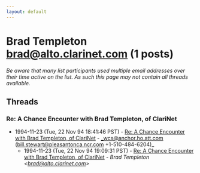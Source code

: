 ```yaml
---
layout: default
---
```


# Brad Templeton <brad@alto.clarinet.com> (1 posts)

_Be aware that many list participants used multiple email addresses over their time active on the list. As such this page may not contain all threads available._

## Threads

### Re: A Chance Encounter with Brad Templeton, of ClariNet
+ 1994-11-23 (Tue, 22 Nov 94 18:41:46 PST) - [Re: A Chance Encounter with Brad Templeton, of ClariNet](/archive/1994/11/824816bac0a6deb51c3799940f37ec99d1c5551ecc6485569adda2480e6c2e69) - _wcs@anchor.ho.att.com (bill.stewart@pleasantonca.ncr.com +1-510-484-6204)_
  + 1994-11-23 (Tue, 22 Nov 94 19:09:31 PST) - [Re: A Chance Encounter with Brad Templeton, of ClariNet](/archive/1994/11/8b61472c9897448842f942b843161f009c04977ef01b9c21a9b03208e2ad4533) - _Brad Templeton \<brad@alto.clarinet.com\>_

